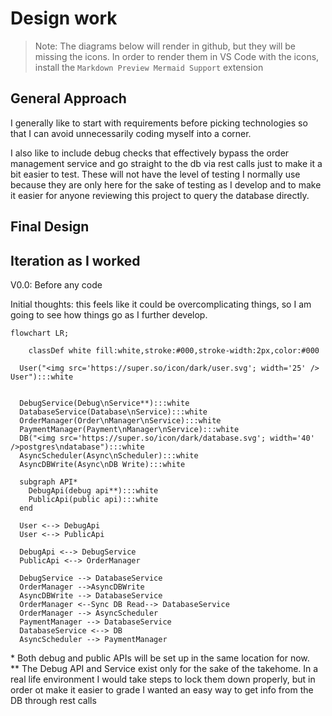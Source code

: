 # Design work

> Note: The diagrams below will render in github, but they will be missing the icons. In order to render them in VS Code with the icons, install the `Markdown Preview Mermaid Support` extension

## General Approach
I generally like to start with requirements before picking technologies so that I can avoid unnecessarily coding myself into a corner. 

I also like to include debug checks that effectively bypass the order management service and go straight to the db via rest calls just to make it a bit easier to test. These will not have the level of testing I normally use because they are only here for the sake of testing as I develop and to make it easier for anyone reviewing this project to query the database directly. 

## Final Design

## Iteration as I worked
V0.0: Before any code

Initial thoughts: this feels like it could be overcomplicating things, so I am going to see how things go as I further develop.

```mermaid
flowchart LR;

	classDef white fill:white,stroke:#000,stroke-width:2px,color:#000

  User("<img src='https://super.so/icon/dark/user.svg'; width='25' /> User"):::white


  DebugService(Debug\nService**):::white
  DatabaseService(Database\nService):::white
  OrderManager(Order\nManager\nService):::white
  PaymentManager(Payment\nManager\nService):::white
  DB("<img src='https://super.so/icon/dark/database.svg'; width='40' />postgres\ndatabase"):::white
  AsyncScheduler(Async\nScheduler):::white
  AsyncDBWrite(Async\nDB Write):::white

  subgraph API*
    DebugApi(debug api**):::white
    PublicApi(public api):::white
  end

  User <--> DebugApi
  User <--> PublicApi

  DebugApi <--> DebugService
  PublicApi <--> OrderManager

  DebugService --> DatabaseService
  OrderManager -->AsyncDBWrite
  AsyncDBWrite --> DatabaseService
  OrderManager <--Sync DB Read--> DatabaseService
  OrderManager --> AsyncScheduler
  PaymentManager --> DatabaseService
  DatabaseService <--> DB
  AsyncScheduler --> PaymentManager
```
\* Both debug and public APIs will be set up in the same location for now.  
\*\* The Debug API and Service exist only for the sake of the takehome. In a real life environment I would take steps to lock them down properly, but in order ot make it easier to grade I wanted an easy way to get info from the DB through rest calls